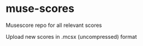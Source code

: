 # muse-scores
Musescore repo for all relevant scores

Upload new scores in .mcsx (uncompressed) format
